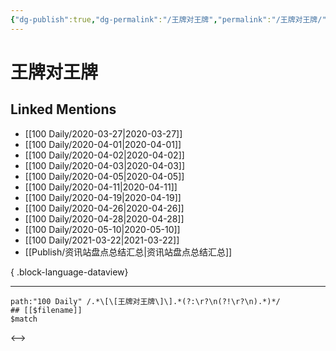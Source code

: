 ```yaml
---
{"dg-publish":true,"dg-permalink":"/王牌对王牌","permalink":"/王牌对王牌/","created":"2023-04-03T15:30:02.000+08:00","updated":"2023-04-03T15:30:03.000+08:00"}
---
```


# 王牌对王牌

## Linked Mentions
- [[100 Daily/2020-03-27\|2020-03-27]]
- [[100 Daily/2020-04-01\|2020-04-01]]
- [[100 Daily/2020-04-02\|2020-04-02]]
- [[100 Daily/2020-04-03\|2020-04-03]]
- [[100 Daily/2020-04-05\|2020-04-05]]
- [[100 Daily/2020-04-11\|2020-04-11]]
- [[100 Daily/2020-04-19\|2020-04-19]]
- [[100 Daily/2020-04-26\|2020-04-26]]
- [[100 Daily/2020-04-28\|2020-04-28]]
- [[100 Daily/2020-05-10\|2020-05-10]]
- [[100 Daily/2021-03-22\|2021-03-22]]
- [[Publish/资讯站盘点总结汇总\|资讯站盘点总结汇总]]

{ .block-language-dataview}

---

```expander
path:"100 Daily" /.*\[\[王牌对王牌\]\].*(?:\r?\n(?!\r?\n).*)*/
## [[$filename]]
$match
```

<-->